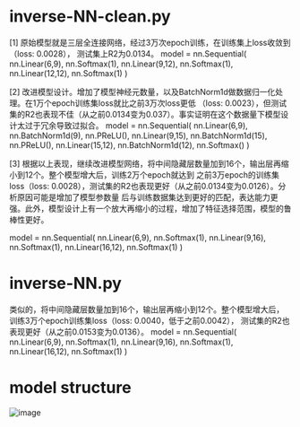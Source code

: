 # inverse-NN-clean.py 
[1] 原始模型就是三层全连接网络，经过3万次epoch训练，在训练集上loss收敛到（loss: 0.0028）， 测试集上R2为0.0134。
model = nn.Sequential(
    nn.Linear(6,9),
    nn.Softmax(1),
    nn.Linear(9,12),
    nn.Softmax(1),
    nn.Linear(12,12),
    nn.Softmax(1)
)

[2] 改进模型设计。增加了模型神经元数量，以及BatchNorm1d做数据归一化处理。在1万个epoch训练集loss就比之前3万次loss更低
（loss: 0.0023），但测试集的R2也表现不佳（从之前0.0134变为0.037）。事实证明在这个数据量下模型设计太过于冗余导致过拟合。
model = nn.Sequential(
    nn.Linear(6,9),
    nn.BatchNorm1d(9),
    nn.PReLU(),
    nn.Linear(9,15),
    nn.BatchNorm1d(15),
    nn.PReLU(),
    nn.Linear(15,12),
    nn.BatchNorm1d(12),
    nn.Softmax()
)

[3] 根据以上表现，继续改进模型网络，将中间隐藏层数量加到16个，输出层再缩小到12个。整个模型增大后，训练2万个epoch就达到
之前3万epoch的训练集loss（loss: 0.0028），测试集的R2也表现更好（从之前0.0134变为0.0126）。分析原因可能是增加了模型参数量
后与训练数据集达到更好的匹配，表达能力更强。此外，模型设计上有一个放大再缩小的过程，增加了特征选择范围，模型的鲁棒性更好。

model = nn.Sequential(
    nn.Linear(6,9),
    nn.Softmax(1),
    nn.Linear(9,16),
    nn.Softmax(1),
    nn.Linear(16,12),
    nn.Softmax(1)
)


# inverse-NN.py 
类似的，将中间隐藏层数量加到16个，输出层再缩小到12个。整个模型增大后，训练3万个epoch训练集loss（loss: 0.0040，低于之前0.0042），
测试集的R2也表现更好（从之前0.0153变为0.0136）。
model = nn.Sequential(
    nn.Linear(6,9),
    nn.Softmax(1),
    nn.Linear(9,16),
    nn.Softmax(1),
    nn.Linear(16,12),
    nn.Softmax(1)
)

# model structure
![image](https://user-images.githubusercontent.com/40206861/170153466-a525871b-83c9-41a7-9868-4adc925ea835.png)
